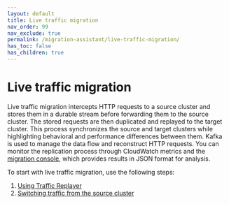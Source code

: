 ```yaml
---
layout: default
title: Live traffic migration
nav_order: 99
nav_exclude: true
permalink: /migration-assistant/live-traffic-migration/
has_toc: false
has_children: true
---
```


# Live traffic migration

Live traffic migration intercepts HTTP requests to a source cluster and stores them in a durable stream before forwarding them to the source cluster. The stored requests are then duplicated and replayed to the target cluster. This process synchronizes the source and target clusters while highlighting behavioral and performance differences between them. Kafka is used to manage the data flow and reconstruct HTTP requests. You can monitor the replication process through CloudWatch metrics and the [migration console]({{site.url}}{{site.baseurl}}/migration-assistantmigration-console/), which provides results in JSON format for analysis.

To start with live traffic migration, use the following steps:

1. [Using Traffic Replayer]({{site.url}}{{site.baseurl}}/migration-assistant/migration-phases/using-traffic-replayer/)
2. [Switching traffic from the source cluster]({{site.url}}{{site.baseurl}}/migration-assistant/migration-phases/switching-traffic-from-the-source-cluster/)

